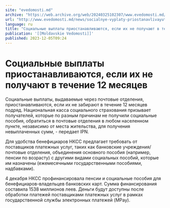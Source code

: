 ```yaml
---
site: "evedomosti.md"
archive: "https://web.archive.org/web/20240325102307/www.evedomosti.md/news/socialnye-vyplaty-priostanavlivayutsya-esli-ih-ne-poluchayut"
url: "http://www.evedomosti.md/news/socialnye-vyplaty-priostanavlivayutsya-esli-ih-ne-poluchayut"
language: ru
title: "Социальные выплаты приостанавливаются, если их не получают в течение 12 месяцев"
publication: '[[Moldavskie Vedomosti]]'
published: 2023-12-05T09:24
---
```


# Социальные выплаты приостанавливаются, если их не получают в течение 12 месяцев

Социальные выплаты, выдаваемые через почтовые отделения, приостанавливаются, если их не забирают в течение 12 месяцев подряд. Национальная касса социального страхования призывает получателей, которые по разным причинам не получили социальные пособия, обратиться в почтовые отделения в любом населенном пункте, независимо от места жительства, для получения невыплаченных сумм, - передает IPN.

Для удобства бенефициаров НКСС предлагает требовать от поставщиков платежных услуг, таких как банковские учреждения/почтовые отделения, объединения основного пособия (например, пенсии по возрасту) с другими видами социальных пособий, которые им назначены (ежемесячными государственными пособиями, надбавками).

4 декабря НКСС профинансировала пенсии и социальные пособия для бенефициаров-владельцев банковских карт. Сумма финансирования составила 1538 миллионов леев. Деньги будут доступны после обработки платежей поставщиками платежных услуг в рамках государственной службы электронных платежей (MPay).